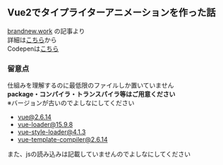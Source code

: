 ## Vue2でタイプライターアニメーションを作った話

[brandnew.work](https://brandnew.work/) の記事より  
詳細は[こちら](https://brandnew.work/column/javascript/vue2/vue2-typelighter-animation/)から  
Codepenは[こちら](https://codepen.io/brandnew-work/pen/poVpQXb)

### 留意点
仕組みを理解するのに最低限のファイルしか置いていません  
**package・コンパイラ・トランスパイラ等はご用意ください**  
※バージョンが古いのでよしなにしてください

- vue@2.6.14
- vue-loader@15.9.8
- vue-style-loader@4.1.3
- vue-template-compiler@2.6.14

また、jsの読み込みは記載していませんのでよしなにしてください
